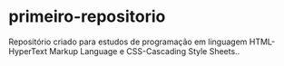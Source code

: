 # primeiro-repositorio
Repositório criado para estudos de programação em linguagem HTML-HyperText Markup Language e CSS-Cascading Style Sheets..
